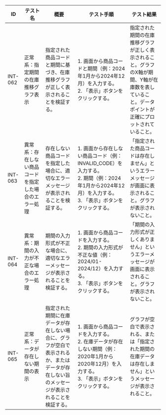 | ID | テスト名 | 概要 | テスト手順 | テスト結果 |
|------|----------|--------|------------|------------|
| INT-062 | 正常系：指定期間の在庫推移グラフ表示 | 指定された商品コードと期間に基づき、在庫推移グラフが正しく表示されることを検証する。 | 1. 画面から商品コードと期間（例：2024年1月から2024年12月）を入力する。<br>2. 「表示」ボタンをクリックする。 | 指定された期間の在庫推移グラフが正しく表示されること。グラフのX軸が期間、Y軸が在庫数を表していること。データポイントが正確にプロットされていること。 |
| INT-063 | 異常系：存在しない商品コードを指定した場合のエラー処理 | 存在しない商品コードを指定した場合に、適切なエラーメッセージが表示されることを検証する。 | 1. 画面から存在しない商品コード（例：INVALID_CODE）を入力する。<br>2. 期間（例：2024年1月から2024年12月）を入力する。<br>3. 「表示」ボタンをクリックする。 | 「指定された商品コードは存在しません」というエラーメッセージが画面に表示されること。グラフが表示されないこと。 |
| INT-064 | 異常系：期間の入力が不正な場合のエラー処理 | 期間の入力形式が不正な場合に、適切なエラーメッセージが表示されることを検証する。 | 1. 画面から商品コードを入力する。<br>2. 期間の入力形式が不正な値（例：2024/01-2024/12）を入力する。<br>3. 「表示」ボタンをクリックする。 | 「期間の入力形式が正しくありません」というエラーメッセージが画面に表示されること。グラフが表示されないこと。 |
| INT-065 | 正常系：データが存在しない期間の表示 | 指定された期間に在庫データが存在しない場合に、グラフが空白で表示されるか、またはデータが存在しない旨のメッセージが表示されることを検証する。 | 1. 画面から商品コードを入力する。<br>2. 在庫データが存在しない期間（例：2020年1月から2020年12月）を入力する。<br>3. 「表示」ボタンをクリックする。 | グラフが空白で表示される、または「指定された期間の在庫データは存在しません」というメッセージが表示されること。 | 